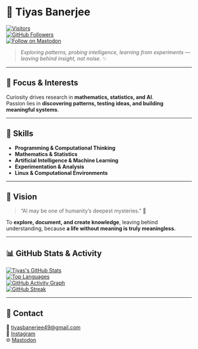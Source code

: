 # 👋 Tiyas Banerjee

[![Visitors](https://visitor-badge.laobi.icu/badge?page_id=tiyasbanerjee)](https://github.com/tiyasbanerjee)  
[![GitHub Followers](https://img.shields.io/github/followers/tiyasbanerjee?label=Followers&style=flat)](https://github.com/tiyasbanerjee)  
[![Follow on Mastodon](https://img.shields.io/badge/Mastodon-@Tiyas_Banerjee-blue)](https://mastodon.social/@Tiyas_Banerjee)

> *Exploring patterns, probing intelligence, learning from experiments — leaving behind insight, not noise.* ✨

---

## 🧠 Focus & Interests
Curiosity drives research in **mathematics, statistics, and AI**.  
Passion lies in **discovering patterns, testing ideas, and building meaningful systems**.  

---

## 🔧 Skills
- **Programming & Computational Thinking**  
- **Mathematics & Statistics**  
- **Artificial Intelligence & Machine Learning**  
- **Experimentation & Analysis**  
- **Linux & Computational Environments**  

---

## 🌌 Vision
> “AI may be one of humanity’s deepest mysteries.” 🤔  

To **explore, document, and create knowledge**, leaving behind understanding, because **a life without meaning is truly meaningless.**

---

## 📊 GitHub Stats & Activity

[![Tiyas's GitHub Stats](https://github-readme-stats.vercel.app/api?username=tiyasbanerjee&theme=dark&show_icons=true&count_private=true)](https://github.com/tiyasbanerjee)  
[![Top Languages](https://github-readme-stats.vercel.app/api/top-langs/?username=tiyasbanerjee&theme=dark&layout=compact)](https://github.com/tiyasbanerjee)  
[![GitHub Activity Graph](https://activity-graph.herokuapp.com/graph?username=tiyasbanerjee&theme=react-dark)](https://github.com/tiyasbanerjee)  
[![GitHub Streak](https://github-readme-streak-stats.herokuapp.com/?user=tiyasbanerjee&theme=dark)](https://git.io/streak-stats)  

---

## 🤝 Contact
📧 [tiyasbanerjee49@gmail.com](mailto:tiyasbanerjee49@gmail.com)  
📸 [Instagram](https://www.instagram.com/tiyas_banerjee/?__pwa=1)  
🌐 [Mastodon](https://mastodon.social/@Tiyas_Banerjee)
